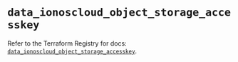 # `data_ionoscloud_object_storage_accesskey`

Refer to the Terraform Registry for docs: [`data_ionoscloud_object_storage_accesskey`](https://registry.terraform.io/providers/ionos-cloud/ionoscloud/6.6.6/docs/data-sources/object_storage_accesskey).
